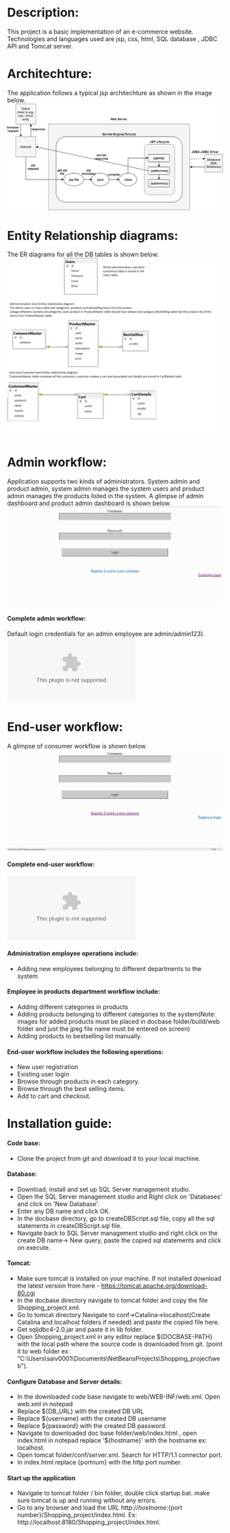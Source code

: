 # Description: #
This project is a basic implementation of an e-commerce website.
Technologies and languages used are jsp, css, html, SQL database , JDBC API and Tomcat server.

# Architechture: #
The application follows a typical jsp architechture as shown in the image below.
![](images/ProjectStructure.png)

# Entity Relationship diagrams: #
The ER diagrams for all the DB tables is shown below.
![](images/Shop_project_ER.png)

# Admin workflow: #
Application supports two kinds of administrators. 
System admin and product admin, system admin manages the system users 
and product admin manages the products listed in the system. 
A glimpse of admin dashboard and product admin dashboard is shown below.
![](images/adminwf_gif.gif)

#### Complete admin workflow: ####	 
Default login credentials for an admin employee are admin/admin123).
![Watch entire admin workflow here](images/adminworkflow.swf)

# End-user workflow: #
A glimpse of consumer workflow is shown below.
![](images/userwfgif.gif)
	
#### Complete end-user workflow: ####	 
![Watch entire consumer workflow here.](images/userworkflow.swf)

#### Administration employee operations include: #### 
* Adding new employees belonging to different departments to the system
#### Employee in products department workflow include: ####
* Adding different categories in products
* Adding products belonging to different categories to the system(Note: images for added products must be placed in docbase folder/build/web folder and just the jpeg file name must be entered on screen)
* Adding products to bestselling list manually.

#### End-user workflow includes the following operations: ####
* New user registration 
* Existing user login 
* Browse through products in each category.
* Browse through the best selling items.
* Add to cart and checkout.

# Installation guide: #
####  Code base: ####
* Clone the project from git and download it to your local machine.
####  Database: ####
* Download, install and set up SQL Server management studio.
* Open the SQL Server management studio and Right click on 'Databases' and click on 'New Database'.
* Enter any DB name and click OK.
* In the docbase directory, go to createDBScript.sql file, copy all the sql statements in createDBScript.sql file.
* Navigate back to SQL Server management studio and right click on the create DB name-> New query, paste the copied sql statements
	 and click on execute.
####  Tomcat: ####
* Make sure tomcat is installed on your machine. If not installed download the latest version from here - https://tomcat.apache.org/download-80.cgi
* In the docbase directory navigate to tomcat folder and copy the file Shopping_project.xml.
* Go to tomcat directory Navigate to conf->Catalina->localhost(Create Catalina and localhost folders if needed) and paste the copied file here.
* Get sqljdbc4-2.0.jar and paste it in lib folder.
* Open Shopping_project.xml in any editor replace ${DOCBASE-PATH} with the local path where the source code is downloaded from git. (point it to web folder ex: "C:\Users\saiv0001\Documents\NetBeansProjects\Shopping_project\web").
####  Configure Database and Server details: ####
* In the downloaded code base navigate to web/WEB-INF/web.xml. Open web.xml in notepad
* Replace ${DB_URL} with the created DB URL 
* Replace ${username} with the created DB username  
* Replace ${password} with the created DB password.
* Navigate to downloaded doc base folder/web/index.html , open index.html in notepad replace '${hostname}' with the hostname ex:     localhost.
* Open tomcat folder/conf/server.xml. Search for HTTP/1.1 connector port. 
* In index.html replace {portnum} with the http port number.
####  Start up the application ####
* Navigate to tomcat folder / bin folder, double click startup.bat. make sure tomcat is up and running without any errors.
* Go to any browser and load the URL http://${hostname}:${port number}/Shopping_project/index.html. Ex: http://localhost:8180/Shopping_project/index.html.



	

